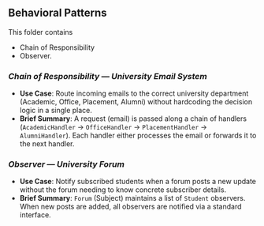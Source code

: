 ## Behavioral Patterns

This folder contains
* Chain of Responsibility
* Observer.

### _Chain of Responsibility — University Email System_
- **Use Case**: Route incoming emails to the correct university department (Academic, Office, Placement, Alumni) without hardcoding the decision logic in a single place.
- **Brief Summary**: A request (email) is passed along a chain of handlers (`AcademicHandler` → `OfficeHandler` → `PlacementHandler` → `AlumniHandler`). Each handler either processes the email or forwards it to the next handler.


### _Observer — University Forum_ 
- **Use Case**: Notify subscribed students when a forum posts a new update without the forum needing to know concrete subscriber details.
- **Brief Summary**: `Forum` (Subject) maintains a list of `Student` observers. When new posts are added, all observers are notified via a standard interface.

